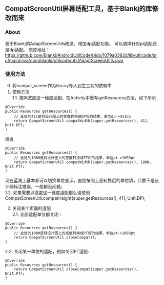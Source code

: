 ## CompatScreenUtil屏幕适配工具，基于Blankj的库修改而来
### About
基于Blankj的AdaptScreenUtils改造，增加dp适配功能。
可以选择针对pt适配还是dp适配。
原库地址：https://github.com/Blankj/AndroidUtilCode/blob/1079a0392d/lib/utilcode/src/main/java/com/blankj/utilcode/util/AdaptScreenUtils.java
### 使用方法
0. 将compat_screen作为library导入到主工程的依赖中
1. 使用方法<br/>
1.1. 按照宽度这一维度适配，在Activity中重写getResources方法，如下所示
```
@Override
public Resources getResources() {
    // 此处的411是将设计图上的宽度转换成DP后的结果，单位dp->411dp
    return CompatScreenUtil.compatWidth(super.getResources(), 411, Unit.DP);
}
```
或者
```
@Override
public Resources getResources() {
    // 此处的1080是将设计图上的宽度转换成PT后的结果，单位pt->1080pt
    return CompatScreenUtil.compatWidth(super.getResources(), 1080, Unit.PT);
}
```
现在蓝湖上基本都可以切换单位显示，直接按照上面转换后的单位填，只要不是设计师标注错误，一般都没问题。<br/>
1.2. 如果需要以高度这一维度适配那么请使用CompatScreenUtil.compatHeight(super.getResources(), 411, Unit.DP);

2. 关闭某个页面的适配<br/>
2.1. 全部适配单位都关闭：
```
@Override
public Resources getResources() {
    // 此处的1080是将设计图上的宽度转换成PT后的结果，单位pt->1080pt
    return CompatScreenUtil.closeCompat();
}
```
2.2. 关闭某一单位的适配，例如关闭PT适配:
```
@Override
public Resources getResources() {
    return CompatScreenUtil.closeCompat(super.getResources(), Unit.PT);
}
```